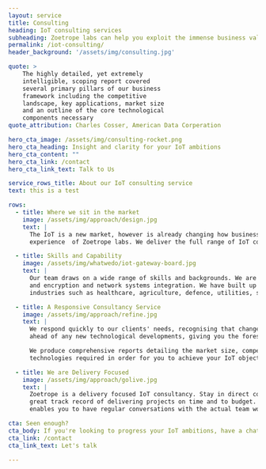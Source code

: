 ```yaml
---
layout: service
title: Consulting
heading: IoT consulting services
subheading: Zoetrope labs can help you exploit the immense business value of the IoT.
permalink: /iot-consulting/
header_background: '/assets/img/consulting.jpg'

quote: >
    The highly detailed, yet extremely
    intelligible, scoping report covered
    several primary pillars of our business
    framework including the competitive
    landscape, key applications, market size
    and an outline of the core technological
    components necessary
quote_attribution: Charles Cosser, American Data Corperation

hero_cta_image: /assets/img/consulting-rocket.png
hero_cta_heading: Insight and clarity for your IoT ambitions
hero_cta_content: ""
hero_cta_link: /contact
hero_cta_link_text: Talk to Us

service_rows_title: About our IoT consulting service
text: this is a test

rows:
  - title: Where we sit in the market
    image: /assets/img/approach/design.jpg
    text: |
      The IoT is a new market, however is already changing how business is done. While there are many IT consultancies out there, few have the IoT knowledge and
      experience  of Zoetrope labs. We deliver the full range of IoT consultancy services. Zoetrope labs is rare in that in addition to our consulting arm, we are also able to provide turn-key IoT solutions.

  - title: Skills and Capability
    image: /assets/img/whatwedo/iot-gateway-board.jpg
    text: |
      Our team draws on a wide range of skills and backgrounds. We are strong in the areas of research, wireless protocols, data analytics, machine learning, security
      and encryption and network systems integration. We have built up a considerable portfolio of diverse skill sets, gained through working in a variety of
      industries such as healthcare, agriculture, defence, utilities, smart homes and automated factory tooling.

  - title: A Responsive Consultancy Service
    image: /assets/img/approach/refine.jpg
    text: |
      We respond quickly to our clients' needs, recognising that change is a natural part of the IoT development cycle. We constantly monitor the industry to keep you
      ahead of any new technological developments, giving you the foresight to make more informed strategic decisions.

      We produce comprehensive reports detailing the market size, competitive landscape, key applications and core
      technologies required in order for you to achieve your IoT objectives.

  - title: We are Delivery Focused
    image: /assets/img/approach/golive.jpg
    text: |
      Zoetrope is a delivery focused IoT consultancy. Stay in direct contact with the engineers working to deliver your project.  Our Bristol based agile team has a
      great track record of delivering projects on time and to budget. We keep the layers of bureaucracy to a minimum; not something our bigger competitors can claim. This
      enables you to have regular conversations with the actual team working on your project and get great results.

cta: Seen enough?
cta_body: If you're looking to progress your IoT ambitions, have a chat today!
cta_link: /contact
cta_link_text: Let's talk

---
```

